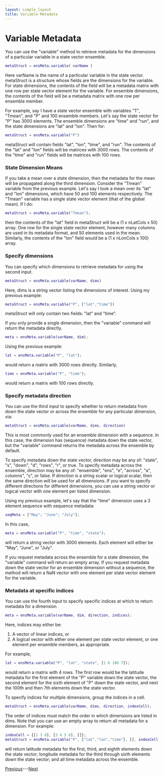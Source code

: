 ```yaml
---
layout: simple_layout
title: Variable Metadata
---
```


# Variable Metadata
You can use the "variable" method to retrieve metadata for the dimensions of a particular variable in a state vector ensemble.
```matlab
metaStruct = ensMeta.variable( varName )
```
Here varName is the name of a particular variable in the state vector. metaStruct is a structure whose fields are the dimensions for the variable. For state dimensions, the contents of the field will be a metadata matrix with one row per state vector element for the variable. For ensemble dimensions, the contents of the field will be a metadata matrix with one row per ensemble member.

For example, say I have a state vector ensemble with variables "T", "Tmean", and "P" and 100 ensemble members. Let's say the state vector for "P" has 3000 elements. The ensemble dimensions are "time" and "run", and the state dimensions are "lat" and "lon". Then for:
```matlab
metaStruct = ensMeta.variable("P")
```
metaStruct will contain fields "lat", "lon", "time", and "run". The contents of the "lat" and "lon" fields will be matrices with 3000 rows. The contents of the "time" and "run" fields will be matrices with 100 rows.

### State Dimension Means
If you take a mean over a state dimension, then the metadata for the mean will be propagated along the third dimension. Consider the "Tmean" variable from the previous example. Let's say I took a mean over its "lat" and "lon" dimensions, which have 50 and 100 elements respectively. The "Tmean" variable has a single state vector element (that of the global mean). If I do:
```matlab
metaStruct = ensMeta.variable("Tmean");
```
then the contents of the "lat" field in metaStruct will be a (1 x nLatCols x 50) array. One row for the single state vector element, however many columns are used in its metadata format, and 50 elements used in the mean. Similarly, the contents of the "lon" field would be a (1 x nLonCols x 100) array.

### Specify dimensions
You can specify which dimensions to retrieve metadata for using the second input.
```matlab
metaStruct = ensMeta.variable(varName, dims)
```
Here, dims is a string vector listing the dimensions of interest. Using my previous example:
```matlab
metaStruct = ensMeta.variable("P", ["lat","time"])
```
metaStruct will only contain two fields: "lat" and "time".

If you only provide a single dimension, then the "variable" command will return the metadata directly.
```matlab
meta = ensMeta.variable(varName, dim);
```

Using the previous example:
```matlab
lat = ensMeta.variable("P", "lat");
```
would return a matrix with 3000 rows directly. Similarly,
```matlab
time = ensMeta.variable("P", "time");
```
would return a matrix with 100 rows directly.

### Specify metadata direction

You can use the third input to specify whether to return metadata from down the state vector or across the ensemble for any particular dimension, via:
```matlab
metaStruct = ensMeta.variable(varName, dims, direction)
```
 This is most commonly used for an ensemble dimension with a sequence. In this case, the dimension has (sequence) metadata down the state vector, but the "variable" command returns the metadata across the ensemble by default.

To specify metadata down the state vector, direction may be any of: "state", "s", "down", "d", "rows", "r", or true. To specify metadata across the ensemble, direction may be any of: "ensemble", "ens", "e", "across", "a", columns", "c", or false. If direction is a string scalar or logical scalar, then the same direction will be used for all dimensions. If you want to specify different directions for different dimensions, you can use a string vector or logical vector with one element per listed dimension.

Using my previous example, let's say that the "time" dimension uses a 3 element sequence with sequence metadata:
```matlab
seqMeta = ["May"; "June"; "July"];
```
In this case,
```matlab
meta = ensMeta.variable("P", "time", "state");
```
will return a string vector with 3000 elements. Each element will either be "May", "June", or "July".

If you request metadata across the ensemble for a state dimension, the "variable" command will return an empty array. If you request metadata down the state vector for an ensemble dimension without a sequence, the method will return a NaN vector with one element per state vector element for the variable.

### Metadata at specific indices

You can use the fourth input to specify specific indices at which to return metadata for a dimension.
```matlab
meta = ensMeta.variable(varName, dim, direction, indices);
```
Here, indices may either be:
1. A vector of linear indices, or
2. A logical vector with either one element per state vector element, or one element per ensemble members, as appropriate.

For example,
```matlab
lat = ensMeta.variable("P", "lat", "state", [1 6 100 7]);
```
would return a matrix with 4 rows. The first row would be the latitude metadata for the first element of the "P" variable down the state vector, the second element for the sixth element of "P" down the state vector, and next the 100th and then 7th elements down the state vector.

To specify indices for multiple dimensions, group the indices in a cell.
```matlab
metaStruct = ensMeta.variable(varName, dims, direction, indexCell);
```
The order of indices must match the order in which dimensions are listed in dims. Note that you can use an empty array to return all metadata for a dimension. For example:
```matlab
indexCell = {[1 3 8], [3 4 5 6], []};
metaStruct = ensMeta.variable("P", ["lat","lon","time"], [], indexCell);
```
will return latitude metadata for the first, third, and eighth elements down the state vector; longitude metadata for the third through sixth elements down the state vector; and all time metadata across the ensemble.

[Previous](sizes)---[Next](dimension)
